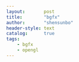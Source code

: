 ```yaml
---
layout:       post
title:        "bgfx"
author:       "shensunbo"
header-style: text
catalog:      true
tags:
    - bgfx
    - opengl
---
```



